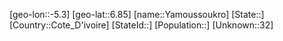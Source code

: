﻿---
location: [6.85,-5.3]
type: City
tags:
- geo/City


SpocWebEntityId: 35918
isDeleted: false
confidential: public

---
[geo-lon::-5.3]
[geo-lat::6.85]
[name::Yamoussoukro]
[State::]
[Country::Cote_D'ivoire]
[StateId::]
[Population::]
[Unknown::32]

